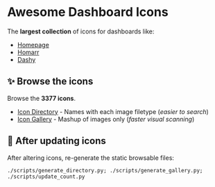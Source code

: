 # Awesome Dashboard Icons

The **largest collection** of icons for dashboards like:

- [Homepage](https://gethomepage.dev/)
- [Homarr](https://homarr.dev/)
- [Dashy](https://dashy.to/)


## ✨ Browse the icons

Browse the **3377 icons**.

- [Icon Directory](browse/directory-a.md) - Names with each image filetype (_easier to search_)
- [Icon Gallery](browse/gallery-a.md) - Mashup of images only (_faster visual scanning_)


## 🚀 After updating icons

After altering icons, re-generate the static browsable files:

    ./scripts/generate_directory.py; ./scripts/generate_gallery.py; ./scripts/update_count.py
